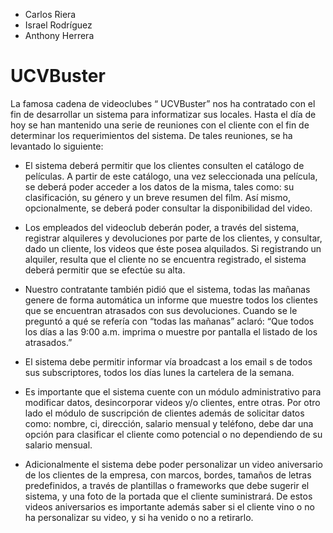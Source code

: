* Carlos Riera
* Israel Rodríguez
* Anthony Herrera


UCVBuster
=========

La  famosa  cadena  de  videoclubes  “ UCVBuster”  nos  ha  contratado  con  el  fin  de 
desarrollar un sistema para informatizar sus locales.
Hasta el día de  hoy  se han mantenido una serie de reuniones con el cliente con el fin de 
determinar los requerimientos del sistema. De tales reuniones, se ha levantado lo siguiente: 

* El  sistema  deberá  permitir  que  los  clientes  consulten  el  catálogo  de  películas.  A 
partir de este catálogo, una vez seleccionada una película, se deberá poder acceder a 
los datos de  la misma, tales como:  su clasificación, su  género y un breve  resumen 
del film.  Así  mismo, opcionalmente, se deberá poder consultar la disponibilidad del 
video. 

* Los  empleados  del  videoclub  deberán  poder,  a  través  del  sistema,  registrar 
alquileres y devoluciones por parte de los clientes, y consultar, dado un cliente, los 
videos que éste posea alquilados. Si registrando un alquiler, resulta que el cliente no 
se encuentra registrado, el sistema deberá permitir que se efectúe su alta. 

* Nuestro  contratante  también  pidió  que  el  sistema,  todas  las  mañanas  genere  de 
forma  automática  un  informe  que  muestre  todos  los  clientes  que  se  encuentran 
atrasados con  sus devoluciones. Cuando se le preguntó a  qué  se refería con “todas 
las  mañanas”  aclaró:  “Que  todos  los  días  a  las  9:00  a.m.  imprima  o  muestre  por 
pantalla el listado de los atrasados.” 

* El  sistema  debe  permitir  informar  vía  broadcast  a  los  email s  de  todos  sus 
subscriptores, todos los días lunes la cartelera de la semana.

* Es importante  que el sistema cuente con un módulo administrativo  para  modificar
datos,  desincorporar  videos  y/o  clientes,  entre  otras.  Por  otro  lado  el  módulo  de 
suscripción  de  clientes  además  de  solicitar  datos  como:  nombre,  ci,  dirección, 
salario  mensual  y  teléfono,  debe  dar  una  opción  para  clasificar  el  cliente  como 
potencial o no dependiendo de su salario mensual.

* Adicionalmente  el  sistema  debe  poder  personalizar  un  video  aniversario  de  los 
clientes  de la empresa, con marcos, bordes, tamaños de letras predefinidos, a través
de plantillas  o frameworks que debe sugerir el sistema,  y una foto de la portada que 
el cliente  suministrará. De estos videos aniversarios es importante además saber si 
el cliente vino o no ha personalizar su video, y si ha venido o no a retirarlo.

